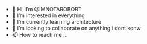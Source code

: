 - 👋 Hi, I’m @IMNOTAROBORT
- 👀 I’m interested in everything
- 🌱 I’m currently learning architecture 
- 💞️ I’m looking to collaborate on anything i dont konw
- 📫 How to reach me ...

<!---
IMNOTAROBORT/IMNOTAROBORT is a ✨ special ✨ repository because its `README.md` (this file) appears on your GitHub profile.
You can click the Preview link to take a look at your changes.
--->
